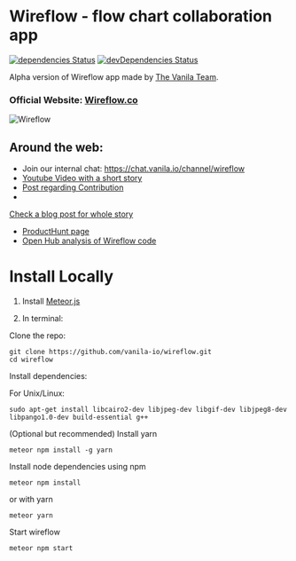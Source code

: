 
# Wireflow - flow chart collaboration app

[![dependencies Status](https://david-dm.org/vanila-io/wireflow/status.svg)](https://david-dm.org/vanila-io/wireflow)
[![devDependencies Status](https://david-dm.org/vanila-io/wireflow/dev-status.svg)](https://david-dm.org/vanila-io/wireflow?type=dev)

Alpha version of Wireflow app made by [The Vanila Team](https://vanila.io).

### Official Website: [Wireflow.co](https://wireflow.co)

![Wireflow](https://i.imgur.com/ceXMd28.png)

## Around the web:

- Join our internal chat: https://chat.vanila.io/channel/wireflow
- [Youtube Video with a short story](https://youtu.be/zm0XbLmXtXY)
- [Post regarding Contribution](https://forums.meteor.com/t/anyone-interested-in-collaboration-on-wireflow-co-open-source-project/40716)
-
[Check a blog post for whole story](https://blog.vanila.io/we-were-hunted-on-producthunt-unexpectedly-e92e7179bdec)
- [ProductHunt page](https://www.producthunt.com/posts/wireflow)
- [Open Hub analysis of Wireflow code](https://www.openhub.net/p/wireflow)

# Install Locally

1) Install [Meteor.js](https://www.meteor.com)

2) In terminal:

Clone the repo:
```
git clone https://github.com/vanila-io/wireflow.git
cd wireflow
```

Install dependencies:

For Unix/Linux:

```
sudo apt-get install libcairo2-dev libjpeg-dev libgif-dev libjpeg8-dev libpango1.0-dev build-essential g++
```

(Optional but recommended) Install yarn
```
meteor npm install -g yarn
```

Install node dependencies using npm
```
meteor npm install
```
or with yarn
```
meteor yarn
```

Start wireflow

```
meteor npm start
```
